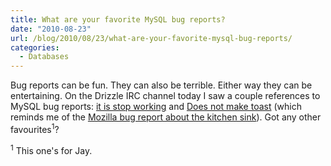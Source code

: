 ```yaml
---
title: What are your favorite MySQL bug reports?
date: "2010-08-23"
url: /blog/2010/08/23/what-are-your-favorite-mysql-bug-reports/
categories:
  - Databases
---
```

Bug reports can be fun. They can also be terrible. Either way they can be entertaining. On the Drizzle IRC channel today I saw a couple references to MySQL bug reports: [it is stop working][1] and [Does not make toast][2] (which reminds me of the [Mozilla bug report about the kitchen sink][3]). Got any other favourites<sup>1</sup>?

<sup>1</sup> This one's for Jay.

 [1]: http://bugs.mysql.com/bug.php?id=56177
 [2]: http://bugs.mysql.com/bug.php?id=2
 [3]: https://bugzilla.mozilla.org/show_bug.cgi?id=122411
